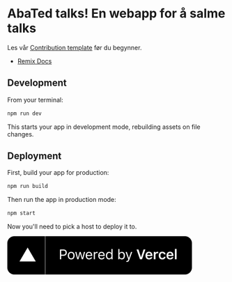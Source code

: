 # AbaTed talks! En webapp for å salme talks

Les vår [Contribution template](https://github.com/koseprogg/abated-foredrag-webapp/blob/main/CONTRIBUTING.md) før du begynner.

- [Remix Docs](https://remix.run/docs)

## Development

From your terminal:

```sh
npm run dev
```

This starts your app in development mode, rebuilding assets on file changes.

## Deployment

First, build your app for production:

```sh
npm run build
```

Then run the app in production mode:

```sh
npm start
```

Now you'll need to pick a host to deploy it to.

[![Powered by ](public\powered-by-vercel.svg)](https://vercel.com?utm_source=koseprogg&utm_campaign=oss)